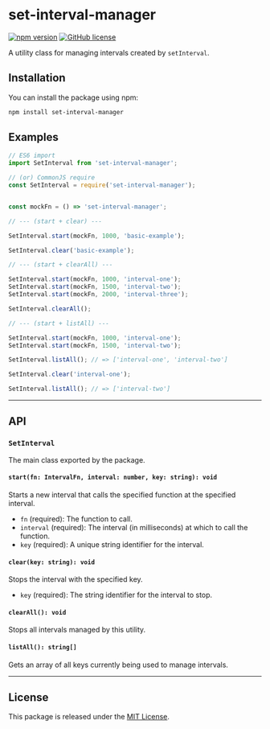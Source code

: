 # set-interval-manager

[![npm version](https://img.shields.io/npm/v/set-interval-manager.svg)](https://www.npmjs.com/package/set-interval-manager)
[![GitHub license](https://img.shields.io/badge/license-MIT-blue.svg)](https://github.com/ftonato/set-interval-manager/blob/main/LICENSE)

A utility class for managing intervals created by `setInterval`.

## Installation

You can install the package using npm:

```bash
npm install set-interval-manager
```

## Examples

```js
// ES6 import
import SetInterval from 'set-interval-manager';

// (or) CommonJS require
const SetInterval = require('set-interval-manager');


const mockFn = () => 'set-interval-manager';

// --- (start + clear) ---

SetInterval.start(mockFn, 1000, 'basic-example');

SetInterval.clear('basic-example');

// --- (start + clearAll) ---

SetInterval.start(mockFn, 1000, 'interval-one');
SetInterval.start(mockFn, 1500, 'interval-two');
SetInterval.start(mockFn, 2000, 'interval-three');

SetInterval.clearAll();

// --- (start + listAll) ---

SetInterval.start(mockFn, 1000, 'interval-one');
SetInterval.start(mockFn, 1500, 'interval-two');

SetInterval.listAll(); // => ['interval-one', 'interval-two']

SetInterval.clear('interval-one');

SetInterval.listAll(); // => ['interval-two']
```

----

## API

### `SetInterval`

The main class exported by the package.

#### `start(fn: IntervalFn, interval: number, key: string): void`

Starts a new interval that calls the specified function at the specified interval.

- `fn` (required): The function to call.
- `interval` (required): The interval (in milliseconds) at which to call the function.
- `key` (required): A unique string identifier for the interval.

#### `clear(key: string): void`

Stops the interval with the specified key.

- `key` (required): The string identifier for the interval to stop.

#### `clearAll(): void`

Stops all intervals managed by this utility.

#### `listAll(): string[]`

Gets an array of all keys currently being used to manage intervals.

----

## License

This package is released under the [MIT License](https://github.com/ftonato/set-interval-manager/blob/main/LICENSE).